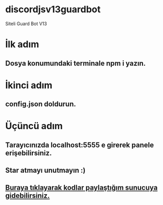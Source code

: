 # discordjsv13guardbot
Siteli Guard Bot V13

# İlk adım
## Dosya konumundaki terminale npm i yazın.
# İkinci adım
## config.json doldurun.
# Üçüncü adım
## Tarayıcınızda localhost:5555 e girerek panele erişebilirsiniz.

## Star atmayı unutmayın :)

## [Buraya tıklayarak kodlar paylaştığım sunucuya gidebilirsiniz.](https://discord.gg/Pur3RnGua2)
